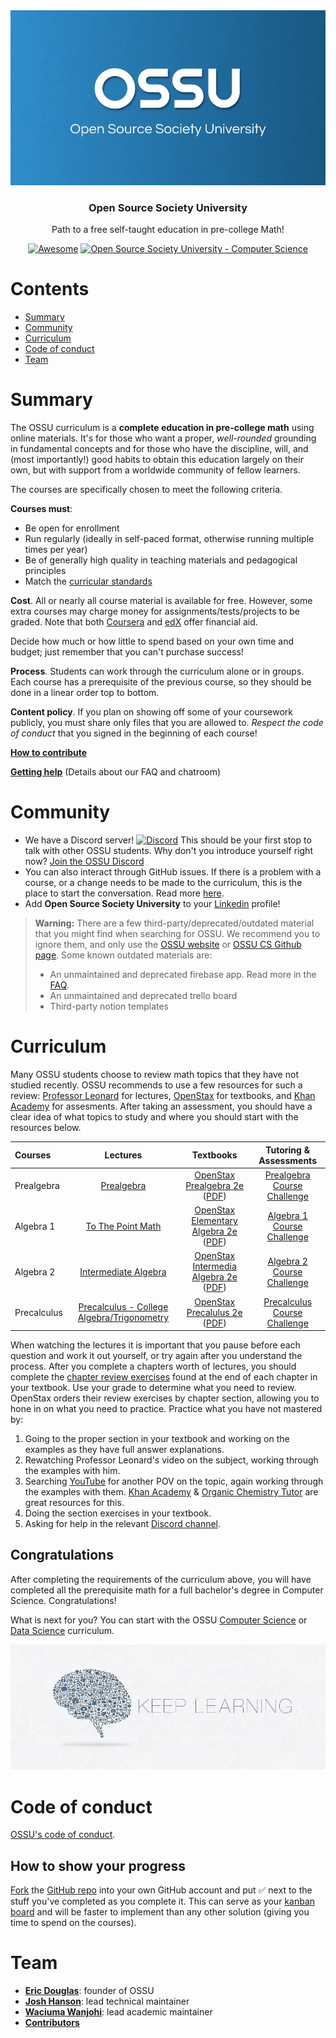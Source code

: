 <div align="center" style="text-align: center">
<img src="images/ossu-logo.webp" alt="Open Source Society logo"/>
<h3>Open Source Society University</h3>
<p>
  Path to a free self-taught education in pre-college Math!
</p>
<p>
  <a href="https://github.com/sindresorhus/awesome">
    <img alt="Awesome" src="https://cdn.rawgit.com/sindresorhus/awesome/d7305f38d29fed78fa85652e3a63e154dd8e8829/media/badge.svg"
  ></a>
  <a href="https://github.com/ossu/computer-science">
    <img alt="Open Source Society University - Computer Science" src="https://img.shields.io/badge/OSSU-computer--science-blue.svg"
  ></a>
</p>
</div>

# Contents

- [Summary](#summary)
- [Community](#community)
- [Curriculum](#curriculum)
- [Code of conduct](#code-of-conduct)
- [Team](#team)

# Summary

The OSSU curriculum is a **complete education in pre-college math** using online materials.
It's for those who want a proper, *well-rounded* grounding in fundamental concepts
and for those who have the discipline, will, and (most importantly!) good habits to obtain this education largely on their own,
but with support from a worldwide community of fellow learners.

The courses are specifically chosen to meet the following criteria.

**Courses must**:
- Be open for enrollment
- Run regularly (ideally in self-paced format, otherwise running multiple times per year)
- Be of generally high quality in teaching materials and pedagogical principles
- Match the [curricular standards](CURRICULAR_GUIDELINES.md)

**Cost**. All or nearly all course material is available for free. However, some extra courses may charge money for assignments/tests/projects to be graded.
Note that both [Coursera](https://www.coursera.support/s/article/209819033-Apply-for-Financial-Aid-or-a-Scholarship?language=en_US) and [edX](https://courses.edx.org/financial-assistance/) offer financial aid.

Decide how much or how little to spend based on your own time and budget;
just remember that you can't purchase success!

**Process**. Students can work through the curriculum alone or in groups. Each course has a prerequisite of the previous course, so they should be done in a linear order top to bottom.

**Content policy**. If you plan on showing off some of your coursework publicly, you must share only files that you are allowed to.
*Respect the code of conduct* that you signed in the beginning of each course!

**[How to contribute](CONTRIBUTING.md)**

**[Getting help](HELP.md)** (Details about our FAQ and chatroom)

# Community

- We have a Discord server! [![Discord](https://img.shields.io/discord/744385009028431943.svg?label=&logo=discord&logoColor=ffffff&color=7389D8&labelColor=6A7EC2)](https://discord.gg/wuytwK5s9h) This should be your first stop to talk with other OSSU students. Why don't you introduce yourself right now? [Join the OSSU Discord](https://discord.gg/wuytwK5s9h)
- You can also interact through GitHub issues. If there is a problem with a course, or a change needs to be made to the curriculum, this is the place to start the conversation. Read more [here](CONTRIBUTING.md).
- Add **Open Source Society University** to your [Linkedin](https://www.linkedin.com/school/11272443/) profile!

> **Warning:** There are a few third-party/deprecated/outdated material that you might find when searching for OSSU. We recommend you to ignore them, and only use the [OSSU website](https://ossu.dev) or [OSSU CS Github page](https://github.com/ossu). Some known outdated materials are:
>  - An unmaintained and deprecated firebase app. Read more in the [FAQ](./FAQ.md#why-is-the-firebase-ossu-app-different-or-broken).
>  - An unmaintained and deprecated trello board
>  - Third-party notion templates

# Curriculum

Many OSSU students choose to review math topics that they have not studied recently.
OSSU recommends to use a few resources for such a review: [Professor Leonard](https://www.youtube.com/@ProfessorLeonard/playlists) for lectures, [OpenStax](https://openstax.org/subjects/math) for textbooks, and [Khan Academy](https://www.khanacademy.org/) for assesments.
After taking an assessment, you should have a clear idea of what topics to study and where you should start with the resources below.

Courses | Lectures | Textbooks | Tutoring & Assessments
:-- | :--: | :--: | :--:
| Prealgebra | [Prealgebra](https://m.youtube.com/playlist?list=PL4C9296DF81B9EF13) | [OpenStax Prealgebra 2e](https://openstax.org/books/prealgebra-2e/pages/1-introduction) ([PDF](https://assets.openstax.org/oscms-prodcms/media/documents/Prealgebra2e-WEB_0qbw93r.pdf)) | [Prealgebra Course Challenge](https://www.khanacademy.org/math/pre-algebra/test/xb4832e56:course-challenge) |
| Algebra 1 | [To The Point Math](https://m.youtube.com/playlist?list=PLDesaqWTN6ETc1ZwHWijCBcZ2gOvS2tTN) | [OpenStax Elementary Algebra 2e](https://openstax.org/books/elementary-algebra-2e/pages/1-introduction) ([PDF](https://assets.openstax.org/oscms-prodcms/media/documents/ElementaryAlgebra2e-WEB_3zxfu3Z.pdf)) | [Algebra 1 Course Challenge](https://www.khanacademy.org/math/algebra/test/x2f8bb11595b61c86:course-challenge) |
| Algebra 2 | [Intermediate Algebra](https://m.youtube.com/playlist?list=PLC292123722B1B450) | [OpenStax Intermedia Algebra 2e](https://openstax.org/books/intermediate-algebra-2e/pages/1-introduction) ([PDF](https://assets.openstax.org/oscms-prodcms/media/documents/IntermediateAlgebra2e-WEB_RlpFLLx.pdf)) | [Algebra 2 Course Challenge](https://www.khanacademy.org/math/algebra2/test/x2ec2f6f830c9fb89:course-challenge) |
| Precalculus | [Precalculus - College Algebra/Trigonometry](https://m.youtube.com/playlist?list=PLDesaqWTN6ESsmwELdrzhcGiRhk5DjwLP) | [OpenStax Precalulus 2e](https://openstax.org/books/precalculus-2e/pages/1-introduction-to-functions) ([PDF](https://assets.openstax.org/oscms-prodcms/media/documents/Precalculus_2e-WEB.pdf)) | [Precalculus Course Challenge](https://www.khanacademy.org/math/precalculus/test/x9e81a4f98389efdf:course-challenge) |

When watching the lectures it is important that you pause before each question and work it out yourself, or try again after you understand the process.
After you complete a chapters worth of lectures, you should complete the [chapter review exercises](https://openstax.org/books/precalculus-2e/pages/1-review-exercises) found at the end of each chapter in your textbook.
Use your grade to determine what you need to review. OpenStax orders their review exercises by chapter section, allowing you to hone in on what you need to practice.
Practice what you have not mastered by:
1. Going to the proper section in your textbook and working on the examples as they have full answer explanations.
2. Rewatching Professor Leonard's video on the subject, working through the examples with him.
3. Searching [YouTube](https://www.youtube.com/) for another POV on the topic, again working through the examples with them. [Khan Academy](https://www.youtube.com/@khanacademy) & [Organic Chemistry Tutor](https://www.youtube.com/@TheOrganicChemistryTutor) are great resources for this.
4. Doing the section exercises in your textbook.
5. Asking for help in the relevant [Discord channel](https://discord.com/channels/744385009028431943/744971809056751687).

## Congratulations

After completing the requirements of the curriculum above,
you will have completed all the prerequisite math for a full bachelor's degree in Computer Science.
Congratulations!

What is next for you? You can start with the OSSU [Computer Science](https://cs.ossu.dev) or [Data Science](https://ds.ossu.dev) curriculum.

![keep learning](images/keep-learning.webp)

# Code of conduct
[OSSU's code of conduct](https://github.com/ossu/code-of-conduct).

## How to show your progress

[Fork](https://www.freecodecamp.org/news/how-to-fork-a-github-repository/) the [GitHub repo](https://github.com/ossu/precollege-math) into your own GitHub account and put ✅ next to the stuff you've completed as you complete it. This can serve as your [kanban board](https://en.wikipedia.org/wiki/Kanban_board) and will be faster to implement than any other solution (giving you time to spend on the courses).

# Team

* **[Eric Douglas](https://github.com/ericdouglas)**: founder of OSSU
* **[Josh Hanson](https://github.com/joshmhanson)**: lead technical maintainer
* **[Waciuma Wanjohi](https://github.com/waciumawanjohi)**: lead academic maintainer
* **[Contributors](https://github.com/ossu/computer-science/graphs/contributors)**
